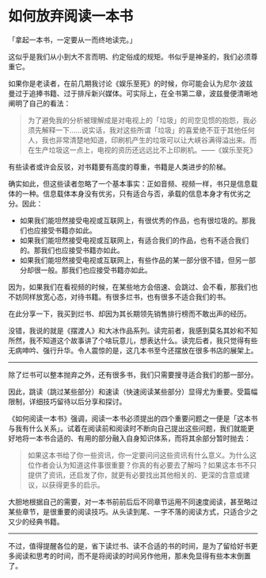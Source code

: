 # 如何放弃阅读一本书

「拿起一本书，一定要从一而终地读完。」

这似乎是我们从小到大不言而明、约定俗成的规矩。书似乎是神圣的，我们必须尊重它。

如果你是老读者，在前几期我讨论《娱乐至死》的时候，你可能会认为尼尔·波兹曼过于追捧书籍、过于排斥新兴媒体。可实际上，在全书第二章，波兹曼便清晰地阐明了自己的看法：

> 为了避免我的分析被理解成是对电视上的「垃圾」的司空见惯的抱怨，我必须先解释一下……说实话，我对这些所谓「垃圾」的喜爱绝不亚于其他任何人，我也非常清楚地知道，印刷机产生的垃圾可以让大峡谷满得溢出来。而在生产垃圾这一点上，电视的资历还远远比不上印刷机。——《娱乐至死》
> 

有些读者或许会反驳，对书籍要有高度的尊重，书籍是人类进步的阶梯。

确实如此，但这些读者忽略了一个基本事实：正如音频、视频一样，书只是信息载体的一种。信息载体本身没有优劣，只有适合与否，承载的信息本身才有优劣之分。因此：

- 如果我们能坦然接受电视或互联网上，有很优秀的作品，也有很垃圾的。那我们也应接受书籍亦如此。
- 如果我们能坦然接受电视或互联网上，有适合我们的作品，也有不适合我们的。那我们也应接受书籍亦如此。
- 如果我们能坦然接受电视或互联网上，有些作品的某一部分很不错，但另一部分却很一般。那我们也应接受书籍亦如此。

因为，如果我们在看视频的时候，在某些地方会倍速、会跳过、会不看，那我们也不妨同样放宽心态，对待书籍。有很多烂书，也有很多不适合我们的书。

在此分享一下，我买到烂书、却因为其长期领先销售排行榜而不敢出声的经历。

没错，我说的就是《摆渡人》和大冰作品系列。读完前者，我感到莫名其妙和不知所然，我不知道这个故事讲了个啥玩意儿，想表达什么。读完后者，我只觉得有些无病呻吟、强行升华。令人震惊的是，这几本书至今还摆放在很多书店的展架上。

---

除了烂书可以整本抛弃之外，还有很多书，我们只需要搜寻适合我们的那一部分。

因此，跳读（跳过某些部分）和速读（快速阅读某些部分）显得尤为重要。受篇幅限制，详细技巧留待以后分享和探讨。

《如何阅读一本书》强调，阅读一本书必须提出的四个重要问题之一便是「这本书与我有什么关系」。试着在阅读前和阅读时不断向自己提出这些问题，我们就能更好地将一本书合适的、有用的部分融入自身知识体系，而将其余部分暂时抛去：

> 如果这本书给了你一些资讯，你一定要问问这些资讯有什么意义。为什么这位作者会认为知道这件事很重要？你真的有必要去了解吗？如果这本书不只提供了资讯，还启发了你，就更有必要找出其他相关的、更深的含意或建议，以获得更多的启示。
> 

大胆地根据自己的需要，对一本书前前后后不同章节运用不同速度阅读，甚至略过某些章节，是很重要的阅读技巧。从头读到尾、一字不落的阅读方式，只适合少之又少的经典书籍。

---

不过，值得提醒各位的是，省下读烂书、读不合适的书的时间，是为了留给好书更多阅读和思考的时间，而不是将阅读的时间另作他用，那未免显得有些本末倒置了。